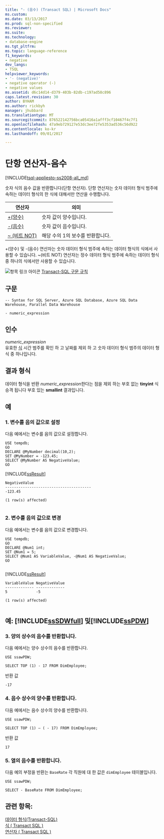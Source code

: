 ```yaml
---
title: "- (음수) (Transact SQL) | Microsoft Docs"
ms.custom: 
ms.date: 03/13/2017
ms.prod: sql-non-specified
ms.reviewer: 
ms.suite: 
ms.technology:
- database-engine
ms.tgt_pltfrm: 
ms.topic: language-reference
f1_keywords:
- negative
dev_langs:
- TSQL
helpviewer_keywords:
- '- (negative)'
- negative operator (-)
- negative values
ms.assetid: d6c14d14-d379-403b-82db-c197ad58c896
caps.latest.revision: 30
author: BYHAM
ms.author: rickbyh
manager: jhubbard
ms.translationtype: MT
ms.sourcegitcommit: 876522142756bca05416a1afff3cf10467f4c7f1
ms.openlocfilehash: 47a9eb729127e53dc3ee72fe5353ad536c56d922
ms.contentlocale: ko-kr
ms.lasthandoff: 09/01/2017

---
```

# <a name="unary-operators---negative"></a>단항 연산자-음수
[!INCLUDE[tsql-appliesto-ss2008-all_md](../../includes/tsql-appliesto-ss2008-all-md.md)]

  숫자 식의 음수 값을 반환합니다(단항 연산자). 단항 연산자는 숫자 데이터 형식 범주에 속하는 데이터 형식의 한 식에 대해서만 연산을 수행합니다.   
  
|연산자|의미|  
|--------------|-------------|  
|[+(양수)](../../t-sql/language-elements/unary-operators-positive.md)|숫자 값이 양수입니다.|  
|[-(음수)](../../t-sql/language-elements/unary-operators-negative.md)|숫자 값이 음수입니다.|  
|[~ (비트 NOT)](../../t-sql/language-elements/bitwise-not-transact-sql.md)|해당 수의 1의 보수를 반환합니다.|  
  
 +(양수) 및 -(음수) 연산자는 숫자 데이터 형식 범주에 속하는 데이터 형식의 식에서 사용할 수 있습니다. ~(비트 NOT) 연산자는 정수 데이터 형식 범주에 속하는 데이터 형식 중 하나의 식에서만 사용할 수 있습니다. 
  
 ![항목 링크 아이콘](../../database-engine/configure-windows/media/topic-link.gif "항목 링크 아이콘") [Transact-SQL 구문 규칙](../../t-sql/language-elements/transact-sql-syntax-conventions-transact-sql.md)  
  
## <a name="syntax"></a>구문  
  
```  
-- Syntax for SQL Server, Azure SQL Database, Azure SQL Data Warehouse, Parallel Data Warehouse  
  
- numeric_expression  
```  
  
## <a name="arguments"></a>인수  
 *numeric_expression*  
 유효한 [식](../../t-sql/language-elements/expressions-transact-sql.md) 시간 범주를 확인 하 고 날짜를 제외 하 고 숫자 데이터 형식 범주의 데이터 형식 중 하나입니다.  
  
## <a name="result-types"></a>결과 형식  
 데이터 형식을 반환 *numeric_expression*한다는 점을 제외 하는 부호 없는 **tinyint** 식 승격 됩니다 부호 있는 **smallint** 결과입니다.  
  
## <a name="examples"></a>예  
  
### <a name="a-setting-a-variable-to-a-negative-value"></a>1. 변수를 음의 값으로 설정  
 다음 예에서는 변수를 음의 값으로 설정합니다.  
  
```  
USE tempdb;  
GO  
DECLARE @MyNumber decimal(10,2);  
SET @MyNumber = -123.45;  
SELECT @MyNumber AS NegativeValue;  
GO  
```  
  
 [!INCLUDE[ssResult](../../includes/ssresult-md.md)]  
  
```  
NegativeValue  
---------------------------------------  
-123.45  
  
(1 row(s) affected)  
  
```  
  
### <a name="b-changing-a-variable-to-a-negative-value"></a>2. 변수를 음의 값으로 변경  
 다음 예에서는 변수를 음의 값으로 변경합니다.  
  
```  
USE tempdb;  
GO  
DECLARE @Num1 int;  
SET @Num1 = 5;  
SELECT @Num1 AS VariableValue, -@Num1 AS NegativeValue;  
GO  
  
```  
  
 [!INCLUDE[ssResult](../../includes/ssresult-md.md)]  
  
```  
VariableValue NegativeValue  
------------- -------------  
5             -5  
  
(1 row(s) affected)  
  
```  
  
## <a name="examples-includesssdwfullincludessssdwfull-mdmd-and-includesspdwincludessspdw-mdmd"></a>예: [!INCLUDE[ssSDWfull](../../includes/sssdwfull-md.md)] 및[!INCLUDE[ssPDW](../../includes/sspdw-md.md)]  
  
### <a name="c-returning-the-negative-of-a-positive-constant"></a>3. 양의 상수의 음수를 반환합니다.  
 다음 예에서는 양수 상수의 음수를 반환합니다.  
  
```  
USE ssawPDW;  
  
SELECT TOP (1) - 17 FROM DimEmployee;  
```  
  
 반환 값  
  
```  
-17  
```  
  
### <a name="d-returning-the-positive-of-a-negative-constant"></a>4. 음수 상수의 양수를 반환합니다.  
 다음 예에서는 음수 상수의 양수를 반환합니다.  
  
```  
USE ssawPDW;  
  
SELECT TOP (1) – ( - 17) FROM DimEmployee;  
```  
  
 반환 값  
  
```  
17  
```  
  
### <a name="e-returning-the-negative-of-a-column"></a>5. 열의 음수를 반환합니다.  
 다음 예의 부정을 반환는 `BaseRate` 각 직원에 대 한 값은 `dimEmployee` 테이블입니다.  
  
```  
USE ssawPDW;  
  
SELECT - BaseRate FROM DimEmployee;  
```  
  
## <a name="see-also"></a>관련 항목:  
 [데이터 형식&#40;Transact-SQL&#41;](../../t-sql/data-types/data-types-transact-sql.md)   
 [식 &#40; Transact SQL &#41;](../../t-sql/language-elements/expressions-transact-sql.md)   
 [연산자 &#40; Transact SQL &#41;](../../t-sql/language-elements/operators-transact-sql.md)  
  
  


